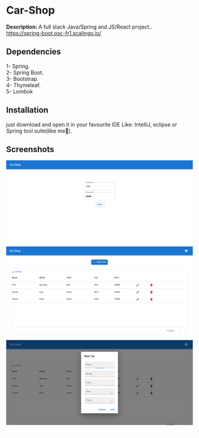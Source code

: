 # Car-Shop
<b>Description: </b>A full stack Java/Spring and JS/React project..<br/>
https://spring-boot.osc-fr1.scalingo.io/
<br />

## Dependencies
1- Spring.<br/>
2- Spring Boot.<br/>
3- Bootstrap.<br/>
4- Thymeleaf.<br/>
5- Lombok<br/>

## Installation
just download and open it in your favourite IDE Like: IntelliJ, eclipse or Spring tool suite(like me🤝).

## Screenshots
![](https://raw.githubusercontent.com/mostafamt/Car-Shop/main/Screenshots/Firefox_Screenshot_2022-12-19T11-51-19.248Z.png)
![](https://raw.githubusercontent.com/mostafamt/Car-Shop/main/Screenshots/Firefox_Screenshot_2022-12-19T11-51-48.869Z.png)
![](https://raw.githubusercontent.com/mostafamt/Car-Shop/main/Screenshots/Firefox_Screenshot_2022-12-19T11-52-09.758Z.png)
